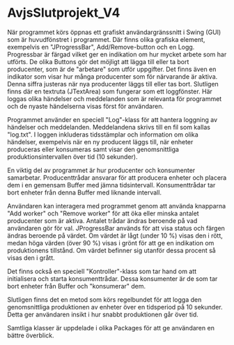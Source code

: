 # AvjsSlutprojekt_V4

När programmet körs öppnas ett grafiskt användargränssnitt i Swing (GUI) som är huvudfönstret i programmet. Där finns olika grafiska element, exempelvis en "JProgressBar", Add/Remove-button och en Logg. 
Progressbar är färgad vilket ger en indikation om hur mycket arbete som har utförts. 
De olika Buttons gör det möjligt att lägga till eller ta bort producenter, som är de "arbetare" som utför uppgifter. 
Det finns även en indikator som visar hur många producenter som för närvarande är aktiva. Denna siffra justeras när nya producenter läggs till eller tas bort. 
Slutligen finns där en textruta (JTextArea) som fungerar som ett loggfönster. Här loggas olika händelser och meddelanden som är relevanta för programmet och de nyaste händelserna visas först för användaren.

Programmet använder en speciell "Log"-klass för att hantera loggning av händelser och meddelanden. Meddelandena skrivs till en fil som kallas "log.txt".
I loggen inkluderas tidsstämplar och information om olika händelser, exempelvis när en ny producent läggs till, när enheter produceras eller konsumeras samt visar den genomsnittliga produktionsintervallen över tid (10 sekunder).

En viktig del av programmet är hur producenter och konsumenter samarbetar. Producenttrådar ansvarar för att producera enheter och placera dem i en gemensam Buffer med jämna tidsintervall. Konsumenttrådar tar bort enheter från denna Buffer med liknande intervall.

Användaren kan interagera med programmet genom att använda knapparna "Add worker" och "Remove worker" för att öka eller minska antalet producenter som är aktiva. Antalet trådar ändras beroende på vad användaren gör för val. 
JProgressBar används för att visa status och färgen ändras beroende på värdet. 
Om värdet är lågt (under 10 %) visas den i rött, medan höga värden (över 90 %) visas i grönt för att ge en indikation om produktionens tillstånd. Om värdet befinner sig utanför dessa procent så visas den i grått.

Det finns också en speciell "Kontroller"-klass som tar hand om att initialisera och starta konsumenttrådar. Dessa konsumenter är de som tar bort enheter från Buffer och "konsumerar" dem.

Slutligen finns det en metod som körs regelbundet för att logga den genomsnittliga produktionen av enheter över en tidsperiod på 10 sekunder. Detta ger användaren insikt i hur snabbt produktionen går över tid.

Samtliga klasser är uppdelade i olika Packages för att ge användaren en bättre överblick.
